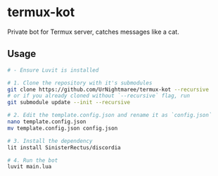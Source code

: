 # termux-kot
Private bot for Termux server, catches messages like a cat.

## Usage

```bash
# - Ensure Luvit is installed

# 1. Clone the repository with it's submodules
git clone https://github.com/UrNightmaree/termux-kot --recursive
# or if you already cloned without `--recursive` flag, run
git submodule update --init --recursive

# 2. Edit the template.config.json and rename it as `config.json`
nano template.config.json
mv template.config.json config.json

# 3. Install the dependency
lit install SinisterRectus/discordia

# 4. Run the bot
luvit main.lua
```
